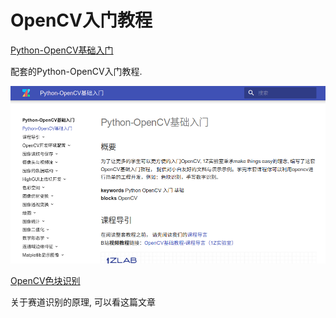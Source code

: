 # OpenCV入门教程

[Python-OpenCV基础入门](http://www.1zlab.com/wiki/python-opencv-tutorial/)

配套的Python-OpenCV入门教程.

![](./image/OpenCV入门教程.png)



[OpenCV色块识别](https://github.com/1zlab/1ZLAB_Color_Block_Finder)

关于赛道识别的原理, 可以看这篇文章